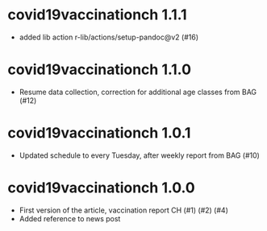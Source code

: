 # covid19vaccinationch 1.1.1

* added lib action r-lib/actions/setup-pandoc@v2 (#16)

# covid19vaccinationch 1.1.0

* Resume data collection, correction for additional age classes from BAG (#12)

# covid19vaccinationch 1.0.1

* Updated schedule to every Tuesday, after weekly report from BAG (#10)

# covid19vaccinationch 1.0.0

* First version of the article, vaccination report CH (#1) (#2) (#4)
* Added reference to news post
